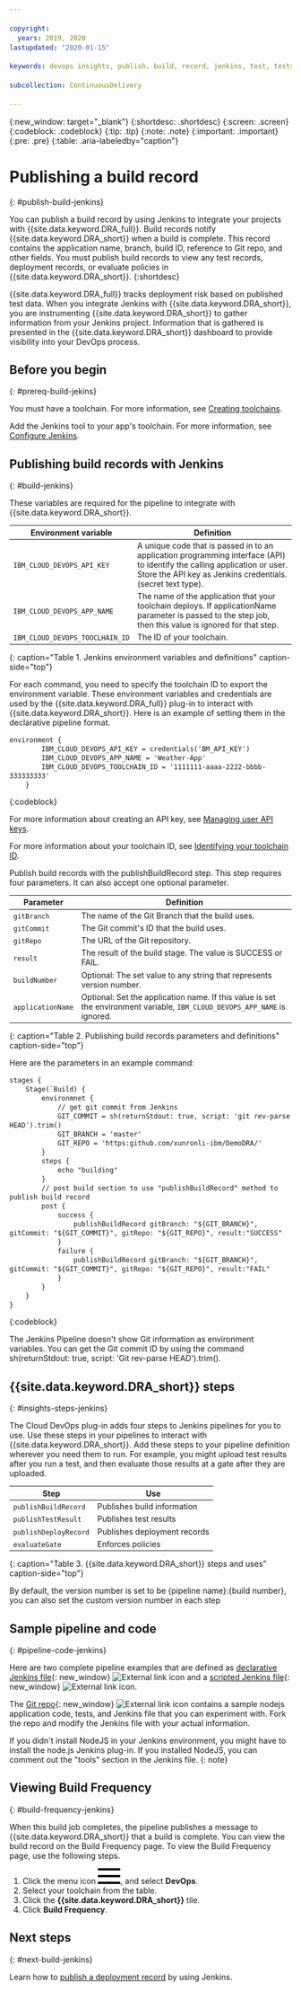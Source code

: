```yaml
---

copyright:
  years: 2019, 2020
lastupdated: "2020-01-15"

keywords: devops insights, publish, build, record, jenkins, test, tests, app, dashboard

subcollection: ContinuousDelivery

---
```


{:new_window: target="_blank"}
{:shortdesc: .shortdesc}
{:screen: .screen}
{:codeblock: .codeblock}
{:tip: .tip}
{:note: .note}
{:important: .important}
{:pre: .pre}
{:table: .aria-labeledby="caption"}

# Publishing a build record
{: #publish-build-jenkins}

You can publish a build record by using Jenkins to integrate your projects with {{site.data.keyword.DRA_full}}. Build records notify {{site.data.keyword.DRA_short}} when a build is complete. This record contains the application name, branch, build ID, reference to Git repo, and other fields. You must publish build records to view any test records, deployment records, or evaluate policies in {{site.data.keyword.DRA_short}}. 
{:shortdesc}

{{site.data.keyword.DRA_full}} tracks deployment risk based on published test data. When you integrate Jenkins with {{site.data.keyword.DRA_short}}, you are instrumenting {{site.data.keyword.DRA_short}} to gather information from your Jenkins project. Information that is gathered is presented in the {{site.data.keyword.DRA_short}} dashboard to provide visibility into your DevOps process. 


## Before you begin
{: #prereq-build-jekins}

You must have a toolchain. For more information, see [Creating toolchains](/docs/services/ContinuousDelivery?topic=ContinuousDelivery-toolchains_getting_started). 

Add the Jenkins tool to your app's toolchain. For more information, see [Configure Jenkins](/docs/services/ContinuousDelivery?topic=ContinuousDelivery-integrations#jenkins). 


## Publishing build records with Jenkins 
{: #build-jenkins}

These variables are required for the pipeline to integrate with {{site.data.keyword.DRA_short}}.

| Environment variable            | Definition                | 
|---------------------------------|---------------------------|
| `IBM_CLOUD_DEVOPS_API_KEY`      | A unique code that is passed in to an application programming interface (API) to identify the calling application or user. <br> Store the API key as Jenkins credentials. (secret text type). |
| `IBM_CLOUD_DEVOPS_APP_NAME`     | The name of the application that your toolchain deploys. If applicationName parameter is passed to the step job, then this value is ignored for that step. |
| `IBM_CLOUD_DEVOPS_TOOCLHAIN_ID` | The ID of your toolchain. |
{: caption="Table 1. Jenkins environment variables and definitions" caption-side="top"}

For each command, you need to specify the toolchain ID to export the environment variable. These environment variables and credentials are used by the {{site.data.keyword.DRA_full}} plug-in to interact with {{site.data.keyword.DRA_short}}. Here is an example of setting them in the declarative pipeline format.

```
environment {
        IBM_CLOUD_DEVOPS_API_KEY = credentials('BM_API_KEY')
        IBM_CLOUD_DEVOPS_APP_NAME = 'Weather-App'
        IBM_CLOUD_DEVOPS_TOOLCHAIN_ID = '1111111-aaaa-2222-bbbb-333333333'
    }
```
{:codeblock}

For more information about creating an API key, see [Managing user API keys](/docs/services/iam?topic=iam-userapikey#userapikey).

For more information about your toolchain ID, see [Identifying your toolchain ID](/docs/ContinuousDelivery?topic=ContinuousDelivery-aggregating-multiple-sources). 

Publish build records with the publishBuildRecord step. This step requires four parameters. It can also accept one optional parameter. 

| Parameter         | Definition                                                                                                                   |
|-------------------|------------------------------------------------------------------------------------------------------------------------------|
| `gitBranch`       | The name of the Git Branch that the build uses.                                                                              |
| `gitCommit`       | The Git commit's ID that the build uses.                                                                                       |
| `gitRepo`         | The URL of the Git repository.                                                                                               |
| `result`          | The result of the build stage. The value is SUCCESS or FAIL.                                                                 |
| `buildNumber`     | Optional: The set value to any string that represents version number.                                                         |
| `applicationName` | Optional: Set the application name. If this value is set the environment variable, `IBM_CLOUD_DEVOPS_APP_NAME` is ignored.   |
{: caption="Table 2. Publishing build records parameters and definitions" caption-side="top"}

Here are the parameters in an example command:

```
stages {
    Stage(`Build) {
        environmnet {
            // get git commit from Jenkins
            GIT_COMMIT = sh(returnStdout: true, script: 'git rev-parse HEAD').trim()
            GIT_BRANCH = 'master'
            GIT_REPO = 'https:github.com/xunronli-ibm/DemoDRA/'
        }
        steps {
            echo "building"
        }
        // post build section to use "publishBuildRecord" method to publish build record
        post {
            success {
                publishBuildRecord gitBranch: "${GIT_BRANCH}", gitCommit: "${GIT_COMMIT}", gitRepo: "${GIT_REPO}", result:"SUCCESS"
            }
            failure {
                publishBuildRecord gitBranch: "${GIT_BRANCH}", gitCommit: "${GIT_COMMIT}", gitRepo: "${GIT_REPO}", result:"FAIL"
            }
        }
    }
}
```
{:codeblock}

The Jenkins Pipeline doesn't show Git information as environment variables. You can get the Git commit ID by using the command sh(returnStdout: true, script: 'Git rev-parse HEAD').trim().


## {{site.data.keyword.DRA_short}} steps
{: #insights-steps-jenkins}

The Cloud DevOps plug-in adds four steps to Jenkins pipelines for you to use. Use these steps in your pipelines to interact with {{site.data.keyword.DRA_short}}. Add these steps to your pipeline definition wherever you need them to run. For example, you might upload test results after you run a test, and then evaluate those results at a gate after they are uploaded.

| Step                  | Use                          |
|-----------------------|------------------------------|
| `publishBuildRecord`  | Publishes build information  |
| `publishTestResult`   | Publishes test results       |
| `publishDeployRecord` | Publishes deployment records |
| `evaluateGate`        | Enforces policies            |
{: caption="Table 3. {{site.data.keyword.DRA_short}} steps and uses" caption-side="top"}

By default, the version number is set to be {pipeline name}:{build number}, you can also set the custom version number in each step


## Sample pipeline and code
{: #pipeline-code-jenkins}

Here are two complete pipeline examples that are defined as [declarative Jenkins file](https://github.com/jenkinsci/ibm-cloud-devops-plugin/blob/master/Declarative-Jenkinsfile){: new_window} ![External link icon](../icons/launch-glyph.svg "External link icon") and a [scripted Jenkins file](https://github.com/jenkinsci/ibm-cloud-devops-plugin/blob/master/Scripted-Jenkinsfile){: new_window} ![External link icon](../icons/launch-glyph.svg "External link icon"). 

The [Git repo](https://github.com/devops-insights/DemoDRA){: new_window} ![External link icon](../icons/launch-glyph.svg "External link icon") contains a sample nodejs application code, tests, and Jenkins file that you can experiment with. Fork the repo and modify the Jenkins file with your actual information. 

If you didn't install NodeJS in your Jenkins environment, you might have to install the node.js Jenkins plug-in. If you installed NodeJS, you can comment out the "tools" section in the Jenkins file.
{: note}


## Viewing Build Frequency
{: #build-frequency-jenkins}

When this build job completes, the pipeline publishes a message to {{site.data.keyword.DRA_short}} that a build is complete. You can view the build record on the Build Frequency page. To view the Build Frequency page, use the following steps. 

1. Click the menu icon ![hamburger icon](images/icon_hamburger.svg), and select **DevOps**. 
2. Select your toolchain from the table.  
3. Click the **{{site.data.keyword.DRA_short}}** tile. 
4. Click **Build Frequency**.  


## Next steps
{: #next-build-jenkins}

Learn how to [publish a deployment record](/docs/ContinuousDelivery?topic=ContinuousDelivery-publish-deploy-jenkins) by using Jenkins.